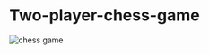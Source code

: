 # Two-player-chess-game
![chess game](https://user-images.githubusercontent.com/101353589/157724899-64da7683-c0e8-4091-99e8-84c8b575c2ac.png)
